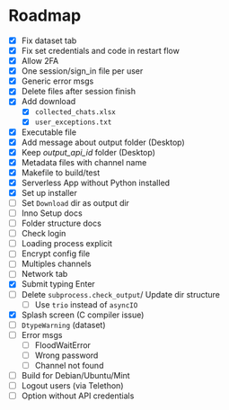 # Roadmap

- [x] Fix dataset tab
- [x] Fix set credentials and code in restart flow
- [x] Allow 2FA
- [x] One session/sign_in file per user
- [x] Generic error msgs
- [x] Delete files after session finish
- [x] Add download
    - [x] `collected_chats.xlsx`
    - [x] `user_exceptions.txt`
- [x] Executable file
- [x] Add message about output folder (Desktop)
- [x] Keep *output_api_id* folder (Desktop)
- [x] Metadata files with channel name
- [x] Makefile to build/test
- [x] Serverless App without Python installed
- [x] Set up installer
- [ ] Set `Download` dir as output dir
- [ ] Inno Setup docs
- [ ] Folder structure docs
- [ ] Check login
- [ ] Loading process explicit
- [ ] Encrypt config file
- [ ] Multiples channels
- [ ] Network tab
- [x] Submit typing Enter
- [ ] Delete `subprocess.check_output`/ Update dir structure
    - [ ] Use `trio` instead of `asyncIO`
- [x] Splash screen (C compiler issue)
- [ ] `DtypeWarning` (dataset)
- [ ] Error msgs
    - [ ] FloodWaitError
    - [ ] Wrong password
    - [ ] Channel not found
- [ ] Build for Debian/Ubuntu/Mint
- [ ] Logout users (via Telethon)
- [ ] Option without API credentials